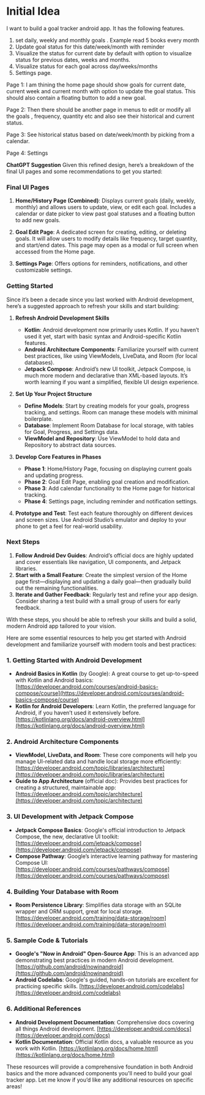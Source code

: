 # Initial Idea
I want to build a goal tracker android app.
It has the following features.
1. set daily, weekly and monthly goals . Example read 5  books every month
2. Update goal status for this date/week/month with reminder
3. Visualize the status for current date by default with option to visualize status for previous dates, weeks and months. 
4. Visualize status for each goal across day/weeks/months
5. Settings page. 

Page 1:
I am thining the home page should show goals  for current date, current week and current month with option to update the goal status. This should also contain a floating button to add a new goal. 

Page 2:
Then there should be another page in menus to edit or modify all the goals , frequency, quantity etc  and also see their historical and current status.

Page 3: 
See historical status based on date/week/month by picking from a calendar.


Page 4:
Settings

**ChatGPT Suggestion**
Given this refined design, here’s a breakdown of the final UI pages and some recommendations to get you started:

### Final UI Pages
1. **Home/History Page (Combined)**: Displays current goals (daily, weekly, monthly) and allows users to update, view, or edit each goal. Includes a calendar or date picker to view past goal statuses and a floating button to add new goals.

2. **Goal Edit Page**: A dedicated screen for creating, editing, or deleting goals. It will allow users to modify details like frequency, target quantity, and start/end dates. This page may open as a modal or full screen when accessed from the Home page.

3. **Settings Page**: Offers options for reminders, notifications, and other customizable settings.

### Getting Started
Since it’s been a decade since you last worked with Android development, here’s a suggested approach to refresh your skills and start building:

1. **Refresh Android Development Skills**
   - **Kotlin**: Android development now primarily uses Kotlin. If you haven’t used it yet, start with basic syntax and Android-specific Kotlin features.
   - **Android Architecture Components**: Familiarize yourself with current best practices, like using ViewModels, LiveData, and Room (for local databases).
   - **Jetpack Compose**: Android’s new UI toolkit, Jetpack Compose, is much more modern and declarative than XML-based layouts. It’s worth learning if you want a simplified, flexible UI design experience.

2. **Set Up Your Project Structure**
   - **Define Models**: Start by creating models for your goals, progress tracking, and settings. Room can manage these models with minimal boilerplate.
   - **Database**: Implement Room Database for local storage, with tables for Goal, Progress, and Settings data.
   - **ViewModel and Repository**: Use ViewModel to hold data and Repository to abstract data sources.

3. **Develop Core Features in Phases**
   - **Phase 1**: Home/History Page, focusing on displaying current goals and updating progress.
   - **Phase 2**: Goal Edit Page, enabling goal creation and modification.
   - **Phase 3**: Add calendar functionality to the Home page for historical tracking.
   - **Phase 4**: Settings page, including reminder and notification settings.

4. **Prototype and Test**: Test each feature thoroughly on different devices and screen sizes. Use Android Studio’s emulator and deploy to your phone to get a feel for real-world usability.

### Next Steps
1. **Follow Android Dev Guides**: Android’s official docs are highly updated and cover essentials like navigation, UI components, and Jetpack libraries.
2. **Start with a Small Feature**: Create the simplest version of the Home page first—displaying and updating a daily goal—then gradually build out the remaining functionalities.
3. **Iterate and Gather Feedback**: Regularly test and refine your app design. Consider sharing a test build with a small group of users for early feedback.

With these steps, you should be able to refresh your skills and build a solid, modern Android app tailored to your vision.


Here are some essential resources to help you get started with Android development and familiarize yourself with modern tools and best practices:

### 1. **Getting Started with Android Development**
   - **Android Basics in Kotlin** (by Google): A great course to get up-to-speed with Kotlin and Android basics:
     [https://developer.android.com/courses/android-basics-compose/course](https://developer.android.com/courses/android-basics-compose/course)
   - **Kotlin for Android Developers**: Learn Kotlin, the preferred language for Android, if you haven’t used it extensively before.
     [https://kotlinlang.org/docs/android-overview.html](https://kotlinlang.org/docs/android-overview.html)

### 2. **Android Architecture Components**
   - **ViewModel, LiveData, and Room**: These core components will help you manage UI-related data and handle local storage more efficiently:
     [https://developer.android.com/topic/libraries/architecture](https://developer.android.com/topic/libraries/architecture)
   - **Guide to App Architecture** (official doc): Provides best practices for creating a structured, maintainable app:
     [https://developer.android.com/topic/architecture](https://developer.android.com/topic/architecture)

### 3. **UI Development with Jetpack Compose**
   - **Jetpack Compose Basics**: Google's official introduction to Jetpack Compose, the new, declarative UI toolkit:
     [https://developer.android.com/jetpack/compose](https://developer.android.com/jetpack/compose)
   - **Compose Pathway**: Google’s interactive learning pathway for mastering Compose UI:
     [https://developer.android.com/courses/pathways/compose](https://developer.android.com/courses/pathways/compose)

### 4. **Building Your Database with Room**
   - **Room Persistence Library**: Simplifies data storage with an SQLite wrapper and ORM support, great for local storage.
     [https://developer.android.com/training/data-storage/room](https://developer.android.com/training/data-storage/room)

### 5. **Sample Code & Tutorials**
   - **Google's "Now in Android" Open-Source App**: This is an advanced app demonstrating best practices in modern Android development.
     [https://github.com/android/nowinandroid](https://github.com/android/nowinandroid)
   - **Android Codelabs**: Google's guided, hands-on tutorials are excellent for practicing specific skills.
     [https://developer.android.com/codelabs](https://developer.android.com/codelabs)

### 6. **Additional References**
   - **Android Development Documentation**: Comprehensive docs covering all things Android development.
     [https://developer.android.com/docs](https://developer.android.com/docs)
   - **Kotlin Documentation**: Official Kotlin docs, a valuable resource as you work with Kotlin.
     [https://kotlinlang.org/docs/home.html](https://kotlinlang.org/docs/home.html)

These resources will provide a comprehensive foundation in both Android basics and the more advanced components you'll need to build your goal tracker app. Let me know if you’d like any additional resources on specific areas!